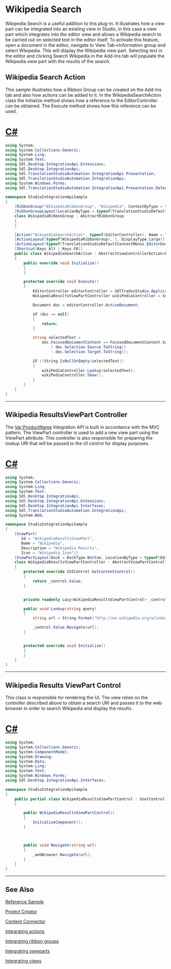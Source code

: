 Wikipedia Search
==

Wikipedia Search is a useful addition to this plug-in. It illustrates how a view part can be integrated into an existing view in Studio, in this case a view part which integrates into the editor view and allows a Wikipedia search to be carried out on selected text in the editor itself. To activate this feature, open a document in the editor, navigate to View Tab->Information group and select Wikipedia. This will display the Wikipedia view part. Selecting text in the editor and clicking Search Wikipedia in the Add-Ins tab will populate the Wikipedia view part with the results of the search.

Wikipedia Search Action
--

This sample illustrates how a Ribbon Group can be created on the Add-Ins tab and also how actions can be added to it. In the WikipediaSearchAction class the Initialize method shows how a reference to the EditorController can be obtained. The Execute method shows how this reference can be used.

# [C#](#tab/tabid-1)
```cs
using System;
using System.Collections.Generic;
using System.Linq;
using System.Text;
using Sdl.Desktop.IntegrationApi.Extensions;
using Sdl.Desktop.IntegrationApi;
using Sdl.TranslationStudioAutomation.IntegrationApi.Presentation;
using Sdl.TranslationStudioAutomation.IntegrationApi;
using System.Windows.Forms;
using Sdl.TranslationStudioAutomation.IntegrationApi.Presentation.DefaultLocations;

namespace StudioIntegrationApiSample
{
    [RibbonGroup("WikipediaRibbonGroup", "Wikipedia", ContextByType = typeof(EditorController))]
    [RibbonGroupLayout(LocationByType = typeof(TranslationStudioDefaultRibbonTabs.EditorAdvancedRibbonTabLocation))]
    class WikipediaRibbonGroup : AbstractRibbonGroup
    {
    }

    [Action("WikipediaSearchAction", typeof(EditorController), Name = "WikipediaSearchAction_Name", Description = "WikipediaSearchAction_Description", Icon = "Wikipedia_Icon")]
    [ActionLayout(typeof(WikipediaRibbonGroup), 1, DisplayType.Large)]
    [ActionLayout(typeof(TranslationStudioDefaultContextMenus.EditorDocumentContextMenuLocation), 1, DisplayType.Large)]
    [Shortcut(Keys.Alt | Keys.F8)]
    public class WikipediaSearchAction : AbstractViewControllerAction<EditorController>
    {
        public override void Initialize()
        {
        }

        protected override void Execute()
        {
            EditorController editorController = SdlTradosStudio.Application.GetController<EditorController>();
            WikipediaResultsViewPartController wikiPediaController = SdlTradosStudio.Application.GetController<WikipediaResultsViewPartController>();

            Document doc = editorController.ActiveDocument;

            if (doc == null)
            {
                return;
            }

            string selectedText = 
                doc.FocusedDocumentContent == FocusedDocumentContent.Source
                    ? doc.Selection.Source.ToString() 
                    : doc.Selection.Target.ToString();

            if (!String.IsNullOrEmpty(selectedText))
            {
                wikiPediaController.Lookup(selectedText);
                wikiPediaController.Show();
            }
        }
    }
}
```
***

Wikipedia ResultsViewPart Controller
--

The <Var:ProductName> Integration API is built in accordance with the MVC pattern. The ViewPart controller is used to add a new view part using the ViewPart attribute. This controller is also responsible for preparing the lookup URI that will be passed to the UI control for display purposes.

# [C#](#tab/tabid-2)
```cs
using System;
using System.Collections.Generic;
using System.Linq;
using System.Text;
using Sdl.Desktop.IntegrationApi;
using Sdl.Desktop.IntegrationApi.Extensions;
using Sdl.Desktop.IntegrationApi.Interfaces;
using Sdl.TranslationStudioAutomation.IntegrationApi;
using System.Web;

namespace StudioIntegrationApiSample
{
    [ViewPart(
       Id = "WikipediaResultsViewPart",
       Name = "Wikipedia",
       Description = "Wikipedia Results",
       Icon = "Wikipedia_Icon")]
    [ViewPartLayout(Dock = DockType.Bottom, LocationByType = typeof(EditorController))]
    class WikipediaResultsViewPartController : AbstractViewPartController
    {
        protected override IUIControl GetContentControl()
        {
            return _control.Value;
        }


        private readonly Lazy<WikipediaResultsViewPartControl> _control = new Lazy<WikipediaResultsViewPartControl>(() => new WikipediaResultsViewPartControl());

        public void Lookup(string query)
        {
            string url = String.Format("http://en.wikipedia.org/w/index.php?search={0}", HttpUtility.UrlEncode(query));

            _control.Value.Navigate(url);
        }


        protected override void Initialize()
        {
        }
    }
}
```
***

Wikipedia Results ViewPart Control
--

This class is responsible for rendering the UI. The view relies on the controller described above to obtain a search URI and passes it to the web browser in order to search Wikipedia and display the results.

# [C#](#tab/tabid-3)
```cs
using System;
using System.Collections.Generic;
using System.ComponentModel;
using System.Drawing;
using System.Data;
using System.Linq;
using System.Text;
using System.Windows.Forms;
using Sdl.Desktop.IntegrationApi.Interfaces;

namespace StudioIntegrationApiSample
{
    public partial class WikipediaResultsViewPartControl : UserControl, IUIControl
    {

        public WikipediaResultsViewPartControl()
        {
            InitializeComponent();
        }



        public void Navigate(string url)
        {
            _webBrowser.Navigate(url);
        }
    }
}
```
***

See Also
--



[Reference Sample](reference_sample.md)

[Project Creator](project_creator.md)

[Content Connector](content_connector.md)

[Integrating actions](integrating_actions.md)

[Integrating ribbon groups](integrating_ribbon_groups.md)

[Integrating viewparts](integrating_viewparts.md)

[Integrating views](integrating_views.md)
